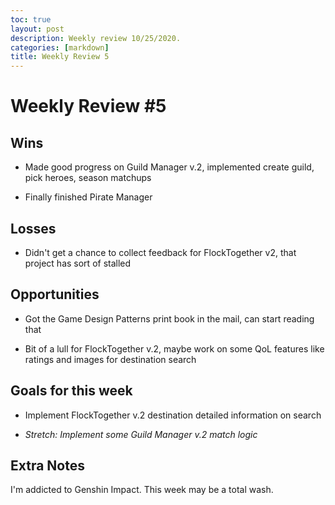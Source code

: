 ```yaml
---
toc: true
layout: post
description: Weekly review 10/25/2020.
categories: [markdown]
title: Weekly Review 5
---
```


# Weekly Review #5

## Wins

- Made good progress on Guild Manager v.2, implemented create guild, pick heroes, season matchups

- Finally finished Pirate Manager

## Losses

- Didn't get a chance to collect feedback for FlockTogether v2, that project has sort of stalled

## Opportunities

- Got the Game Design Patterns print book in the mail, can start reading that

- Bit of a lull for FlockTogether v.2, maybe work on some QoL features like ratings and images for destination search

## Goals for this week

- Implement FlockTogether v.2 destination detailed information on search

- _Stretch: Implement some Guild Manager v.2 match logic_

## Extra Notes

I'm addicted to Genshin Impact. This week may be a total wash.
